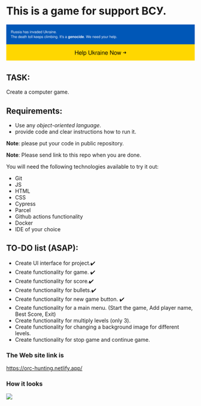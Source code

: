 # This is a game for support ВСУ.

[![SWUbanner](https://raw.githubusercontent.com/vshymanskyy/StandWithUkraine/main/banner2-direct.svg)](https://vshymanskyy.github.io/StandWithUkraine/)


## TASK:
Create a computer game.

## Requirements:
- Use any *object-oriented language*.
- provide code and clear instructions how to run it.

**Note**: please put your code in public repository.

**Note**: Please send link to this repo when you are done.

You will need the following technologies available to try it out:

* Git
* JS
* HTML
* CSS
* Cypress
* Parcel
* Github actions functionality 
* Docker
* IDE of your choice

## TO-DO list (ASAP):
- Create UI interface for project.:heavy_check_mark:
- Create functionality for game. :heavy_check_mark:
- Create functionality for score.:heavy_check_mark:
- Create functionality for bullets.:heavy_check_mark:
- Create functionality for new game button. :heavy_check_mark:
- Create functionality for a main menu. (Start the game, Add player name, Best Score, Exit)
- Create functionality for multiply levels (only 3). 
- Create functionality for changing a background image for different levels.
- Create functionality for stop game and continue game.

### The Web site link is 

https://orc-hunting.netlify.app/

### How it looks

![](https://i.postimg.cc/63GkKXdV/d0fd2d78-38bd-405e-a8c2-79d57a009e7f.png)
